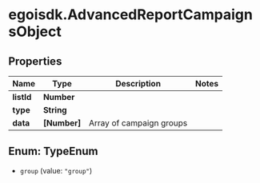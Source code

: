 # egoisdk.AdvancedReportCampaignsObject

## Properties

Name | Type | Description | Notes
------------ | ------------- | ------------- | -------------
**listId** | **Number** |  | 
**type** | **String** |  | 
**data** | **[Number]** | Array of campaign groups | 



## Enum: TypeEnum


* `group` (value: `"group"`)




